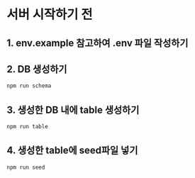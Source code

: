 # 서버 시작하기 전

## 1. env.example 참고하여 .env 파일 작성하기

## 2. DB 생성하기

```js
npm run schema
```

## 3. 생성한 DB 내에 table 생성하기

```js
npm run table
```

## 4. 생성한 table에 seed파일 넣기

```js
npm run seed
```
